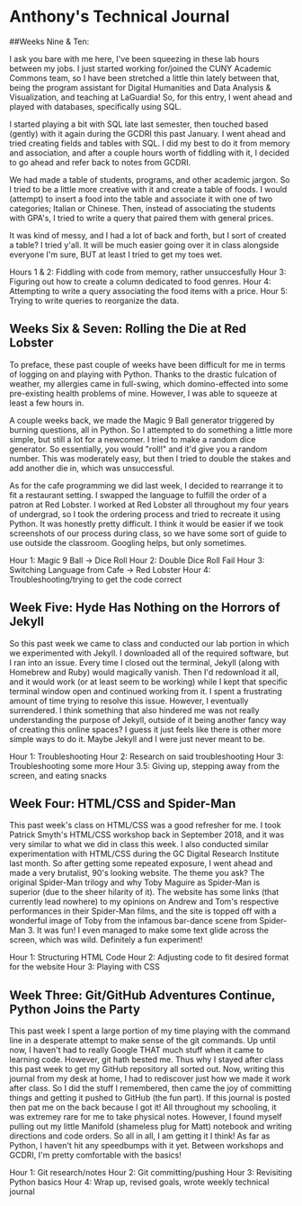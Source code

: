# Anthony's Technical Journal

##Weeks Nine & Ten:

I ask you bare with me here, I've been squeezing in these lab hours between my jobs. I just started working for/joined the CUNY Academic Commons team, so I have been stretched a little thin lately between that, being the program assistant for Digital Humanities and Data Analysis & Visualization, and teaching at LaGuardia! So, for this entry, I went ahead and played with databases, specifically using SQL. 

I started playing a bit with SQL late last semester, then touched based (gently) with it again during the GCDRI this past January. I went ahead and tried creating fields and tables with SQL. I did my best to do it from memory and association, and after a couple hours worth of fiddling with it, I decided to go ahead and refer back to notes from GCDRI.

We had made a table of students, programs, and other academic jargon. So I tried to be a little more creative with it and create a table of foods. I would (attempt) to insert a food into the table and associate it with one of two categories; Italian or Chinese. Then, instead of associating the students with GPA's, I tried to write a query that paired them with general prices.

It was kind of messy, and I had a lot of back and forth, but I sort of created a table? I tried y'all. It will be much easier going over it in class alongside everyone I'm sure, BUT at least I tried to get my toes wet.

Hours 1 & 2: Fiddling with code from memory, rather unsuccesfully 
Hour 3: Figuring out how to create a column dedicated to food genres.
Hour 4: Attempting to write a query associating the food items with a price.
Hour 5: Trying to write queries to reorganize the data.

## Weeks Six & Seven: Rolling the Die at Red Lobster

To preface, these past couple of weeks have been difficult for me in terms of logging on and playing with Python. Thanks to the drastic fulcation of weather, my allergies came in full-swing, which domino-effected into some pre-existing health problems of mine. However, I was able to squeeze at least a few hours in.

A couple weeks back, we made the Magic 9 Ball generator triggered by burning questions, all in Python. So I attempted to do something a little more simple, but still a lot for a newcomer. I tried to make a random dice generator. So essentially, you would "roll!" and it'd give you a random number. This was moderately easy, but then I tried to double the stakes and add another die in, which was unsuccessful.

As for the cafe programming we did last week, I decided to rearrange it to fit a restaurant setting. I swapped the language to fulfill the order of a patron at Red Lobster. I worked at Red Lobster all throughout my four years of undergrad, so I took the ordering process and tried to recreate it using Python. It was honestly pretty difficult. I think it would be easier if we took screenshots of our process during class, so we have some sort of guide to use outside the classroom. Googling helps, but only sometimes.

Hour 1: Magic 9 Ball -> Dice Roll
Hour 2: Double Dice Roll Fail
Hour 3: Switching Language from Cafe -> Red Lobster
Hour 4: Troubleshooting/trying to get the code correct


## Week Five: Hyde Has Nothing on the Horrors of Jekyll

So this past week we came to class and conducted our lab portion in which we experimented with Jekyll. I downloaded all of the required software, but I ran into an issue. Every time I closed out the terminal, Jekyll (along with Homebrew and Ruby) would magically vanish. Then I'd redownload it all, and it would work (or at least seem to be working) while I kept that specific terminal window open and continued working from it. I spent a frustrating amount of time trying to resolve this issue. However, I eventually surrendered. I think something that also hindered me was not really understanding the purpose of Jekyll, outside of it being another fancy way of creating this online spaces? I guess it just feels like there is other more simple ways to do it. Maybe Jekyll and I were just never meant to be.

Hour 1: Troubleshooting
Hour 2: Research on said troubleshooting
Hour 3: Troubleshooting some more
Hour 3.5: Giving up, stepping away from the screen, and eating snacks

## Week Four: HTML/CSS and Spider-Man

This past week's class on HTML/CSS was a good refresher for me. I took Patrick Smyth's HTML/CSS workshop back in September 2018, and it was very similar to what we did in class this week. I also conducted similar experimentation with HTML/CSS during the GC Digital Research Institute last month. So after getting some repeated exposure, I went ahead and made a very brutalist, 90's looking website. The theme you ask? The original Spider-Man trilogy and why Toby Maguire as Spider-Man is superior (due to the sheer hilarity of it). The website has some links (that currently lead nowhere) to my opinions on Andrew and Tom's respective performances in their Spider-Man films, and the site is topped off with a wonderful image of Toby from the infamous bar-dance scene from Spider-Man 3. It was fun! I even managed to make some text glide across the screen, which was wild. Definitely a fun experiment!

Hour 1: Structuring HTML Code
Hour 2: Adjusting code to fit desired format for the website
Hour 3: Playing with CSS

## Week Three: Git/GitHub Adventures Continue, Python Joins the Party 

This past week I spent a large portion of my time playing with the command line in a desperate attempt to make sense of the git commands. Up until now, I haven't had to really Google THAT much stuff when it came to learning code. However, git hath bested me. Thus why I stayed after class this past week to get my GitHub repository all sorted out. Now, writing this journal from my desk at home, I had to rediscover just how we made it work after class. So I did the stuff I remembered, then came the joy of committing things and getting it pushed to GitHub (the fun part). If this journal is posted then pat me on the back because I got it! All throughout my schooling, it was extremey rare for me to take physical notes. However, I found myself pulling out my little Manifold (shameless plug for Matt) notebook and writing directions and code orders. So all in all, I am getting it I think! As far as Python, I haven't hit any speedbumps with it yet. Between workshops and GCDRI, I'm pretty comfortable with the basics!

Hour 1: Git research/notes
Hour 2: Git committing/pushing
Hour 3: Revisiting Python basics
Hour 4: Wrap up, revised goals, wrote weekly technical journal